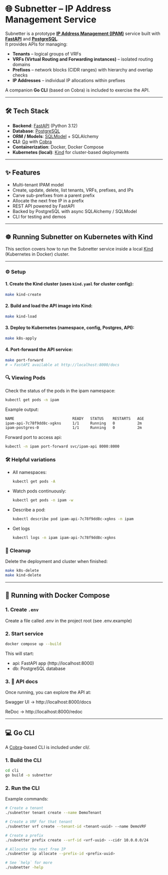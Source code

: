 # 🌐 Subnetter – IP Address Management Service

Subnetter is a prototype **[IP Address Management (IPAM)](https://netboxlabs.com/docs/netbox/features/ipam/?utm_source=chatgpt.com)** service built with **[FastAPI](https://fastapi.tiangolo.com/)** and **[PostgreSQL](https://www.postgresql.org/)**.  
It provides APIs for managing:

- **Tenants** – logical groups of VRFs  
- **VRFs (Virtual Routing and Forwarding instances)** – isolated routing domains  
- **Prefixes** – network blocks (CIDR ranges) with hierarchy and overlap checks  
- **IP Addresses** – individual IP allocations within prefixes  

A companion **Go CLI** (based on Cobra) is included to exercise the API.

---


## 🛠 Tech Stack

- **Backend**: [FastAPI](https://fastapi.tiangolo.com/) (Python 3.12)  
- **Database**: [PostgreSQL](https://www.postgresql.org/)  
- **ORM / Models**: [SQLModel](https://sqlmodel.tiangolo.com/) + SQLAlchemy  
- **CLI**: [Go](https://go.dev/) with [Cobra](https://cobra.dev/)  
- **Containerization**: Docker, Docker Compose  
- **Kubernetes (local)**: [Kind](https://kind.sigs.k8s.io/) for cluster-based deployments  

---


## ✨ Features

- Multi-tenant IPAM model  
- Create, update, delete, list tenants, VRFs, prefixes, and IPs  
- Carve sub-prefixes from a parent prefix  
- Allocate the next free IP in a prefix  
- REST API powered by FastAPI  
- Backed by PostgreSQL with async SQLAlchemy / SQLModel  
- CLI for testing and demos  

---


## ☸️ Running Subnetter on Kubernetes with Kind

This section covers how to run the Subnetter service inside a local [Kind](https://kind.sigs.k8s.io/) (Kubernetes in Docker) cluster.

---


### ⚙️ Setup

#### 1. Create the Kind cluster (uses `kind.yaml` for cluster config):

```bash
make kind-create
````

#### 2. Build and load the API image into Kind:

```bash
make kind-load 
```

#### 3. Deploy to Kubernetes (namespace, config, Postgres, API):

```bash
make k8s-apply
```

#### 4. Port-forward the API service:

```bash
make port-forward
# → FastAPI available at http://localhost:8000/docs
```

### 🔍 Viewing Pods

Check the status of the pods in the ipam namespace:

```bash
kubectl get pods -n ipam
```

Example output:

```bash
NAME                          READY   STATUS    RESTARTS   AGE
ipam-api-7c78f9dd8c-xgkns     1/1     Running   0          2m
ipam-postgres-0               1/1     Running   0          2m
```

Forward port to access api:

```bash
kubectl -n ipam port-forward svc/ipam-api 8000:8000
```

### 🛠 Helpful variations

* All namespaces:
    ```bash
    kubectl get pods -A 
    ```
* Watch pods continuously:
    ```bash
    kubectl get pods -n ipam -w 
    ```
* Describe a pod:
    ```bash
    kubectl describe pod ipam-api-7c78f9dd8c-xgkns -n ipam 
    ```
* Get logs
    ```bash
    kubectl logs -n ipam ipam-api-7c78f9dd8c-xgkns 
    ```

### 🧹 Cleanup 

Delete the deployment and cluster when finished:

```bash
make k8s-delete
make kind-delete
```

---


## 🐳 Running with Docker Compose

### 1. Create `.env`

Create a file called .env in the project root (see .env.example)

### 2. Start service

```bash
docker compose up --build
```

This will start:
    
* api: FastAPI app (http://localhost:8000)
* db: PostgreSQL database

### 3. 📖 API docs

Once running, you can explore the API at:

Swagger UI → http://localhost:8000/docs

ReDoc → http://localhost:8000/redoc

---


## 💻 Go CLI

A [Cobra](https://cobra.dev/)-based CLI is included under cli/.

### 1. Build the CLI

```bash
cd cli
go build -o subnetter
```

### 2. Run the CLI

Example commands:

```bash
# Create a tenant
./subnetter tenant create --name DemoTenant

# Create a VRF for that tenant
./subnetter vrf create --tenant-id <tenant-uuid> --name DemoVRF

# Create a prefix
./subnetter prefix create --vrf-id <vrf-uuid> --cidr 10.0.0.0/24

# Allocate the next free IP
./subnetter ip allocate --prefix-id <prefix-uuid>

# See `help` for more
./subnetter -help
```